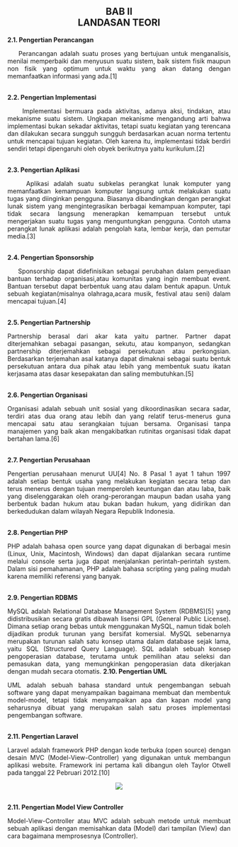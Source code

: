 <h2 align="center">BAB II <br> LANDASAN TEORI</h2>


<strong>2.1.	Pengertian Perancangan</strong>
<p align="justify">
&nbsp;&nbsp;&nbsp;&nbsp;Perancangan adalah suatu proses yang bertujuan untuk menganalisis, menilai memperbaiki dan menyusun suatu sistem, baik sistem fisik maupun non fisik yang optimum untuk waktu yang akan datang dengan memanfaatkan informasi yang ada.[1]
</p>
<br>
<strong>2.2.	Pengertian Implementasi</strong>
<p align="justify">
&nbsp;&nbsp;&nbsp;&nbsp;Implementasi bermuara pada aktivitas, adanya aksi, tindakan, atau mekanisme suatu sistem. Ungkapan mekanisme mengandung arti bahwa implementasi bukan sekadar aktivitas, tetapi suatu kegiatan yang terencana dan dilakukan secara sungguh sungguh berdasarkan acuan norma tertentu untuk mencapai tujuan kegiatan. Oleh karena itu, implementasi tidak berdiri sendiri tetapi dipengaruhi oleh obyek berikutnya yaitu kurikulum.[2]
</p>
<br>
<strong>2.3.	Pengertian Aplikasi</strong>
<p align="justify">
&nbsp;&nbsp;&nbsp;&nbsp;Aplikasi adalah suatu subkelas perangkat lunak komputer yang memanfaatkan kemampuan komputer langsung untuk melakukan suatu tugas yang diinginkan pengguna. Biasanya dibandingkan dengan perangkat lunak sistem yang mengintegrasikan berbagai kemampuan komputer, tapi tidak secara langsung menerapkan kemampuan tersebut untuk mengerjakan suatu tugas yang menguntungkan pengguna. Contoh utama perangkat lunak aplikasi adalah pengolah kata, lembar kerja, dan pemutar media.[3]
</p>
<br>
<strong>2.4.	Pengertian Sponsorship</strong>
<p align="justify">
&nbsp;&nbsp;&nbsp;&nbsp;Sponsorship dapat didefinisikan sebagai perubahan dalam penyediaan bantuan terhadap organisasi,atau komunitas yang ingin membuat event. Bantuan tersebut dapat berbentuk uang atau dalam bentuk apapun. Untuk sebuah kegiatan(misalnya olahraga,acara musik, festival atau seni) dalam mencapai tujuan.[4]
</p>
<br>
<strong>2.5.	Pengertian Partnership</strong>
<p align="justify">
Partnership berasal dari akar kata yaitu partner. Partner dapat diterjemahkan sebagai pasangan, sekutu, atau kompanyon, sedangkan partnership diterjemahkan sebagai persekutuan atau perkongsian. Berdasarkan terjemahan asal katanya dapat dimaknai sebagai suatu bentuk persekutuan antara dua pihak atau lebih yang membentuk suatu ikatan kerjasama atas dasar kesepakatan dan saling membutuhkan.[5]
</p>
<br>
<strong>2.6.	Pengertian Organisasi</strong>
<p align="justify">
Organisasi adalah sebuah unit sosial yang dikoordinasikan secara sadar, terdiri atas dua orang atau lebih dan yang relatif terus-menerus guna mencapai satu atau serangkaian tujuan bersama. Organisasi tanpa manajemen yang baik akan mengakibatkan rutinitas organisasi tidak dapat bertahan lama.[6]
</p>
<br>
<strong>2.7.	Pengertian Perusahaan</strong>
<p align="justify">
Pengertian perusahaan menurut UU[4] No. 8 Pasal 1 ayat 1 tahun 1997 adalah setiap bentuk usaha yang melakukan kegiatan secara tetap dan terus menerus dengan tujuan memperoleh keuntungan dan atau laba, baik yang diselenggarakan oleh orang-perorangan maupun badan usaha yang berbentuk badan hukum atau bukan badan hukum, yang didirikan dan berkedudukan dalam wilayah Negara Republik Indonesia.
</p>
<br>
<strong>2.8.	Pengertian PHP</strong>
<p align="justify">
PHP adalah bahasa open source yang dapat digunakan di berbagai mesin (Linux, Unix, Macintosh, Windows) dan dapat dijalankan secara runtime melalui console serta juga dapat menjalankan perintah-perintah system. Dalam sisi pemahamanan, PHP adalah bahasa scripting yang paling mudah karena memiliki referensi yang banyak.
</p>
<br>
<strong>2.9.	Pengertian RDBMS</strong>
<p align="justify">
MySQL adalah Relational Database Management System (RDBMS)[5] yang didistribusikan secara gratis dibawah lisensi GPL (General Public License). Dimana setiap orang bebas untuk menggunakan MySQL, namun tidak boleh dijadikan produk turunan yang bersifat komersial. MySQL sebenarnya merupakan turunan salah satu konsep utama dalam database sejak lama, yaitu SQL (Structured Query Language). SQL adalah sebuah konsep pengoperasian database, terutama untuk pemilihan atau seleksi dan pemasukan data, yang memungkinkan pengoperasian data dikerjakan dengan mudah secara otomatis.
<strong>2.10.	Pengertian UML</strong>
<p align="justify">
UML adalah sebuah bahasa standard untuk pengembangan sebuah software yang dapat menyampaikan bagaimana membuat dan membentuk model-model, tetapi tidak menyampaikan apa dan kapan model yang seharusnya dibuat yang merupakan salah satu proses implementasi pengembangan software.
</p>
<br>
<strong>2.11.	Pengertian Laravel</strong>
<p align="justify">
Laravel adalah framework PHP dengan kode terbuka (open source) dengan desain MVC (Model-View-Controller) yang digunakan untuk membangun aplikasi website. Framework ini pertama kali dibangun oleh Taylor Otwell pada tanggal 22 Pebruari 2012.[10]
<p align="center">
  <img src="../../img/laravel.jpg">
</p>
</p>
<br>
<strong>2.11.	Pengertian Model View Controller</strong>
<p align="justify">
Model-View-Controller atau MVC adalah sebuah metode untuk membuat sebuah aplikasi dengan memisahkan data (Model) dari tampilan (View) dan cara bagaimana memprosesnya (Controller).
</p>
<br>
